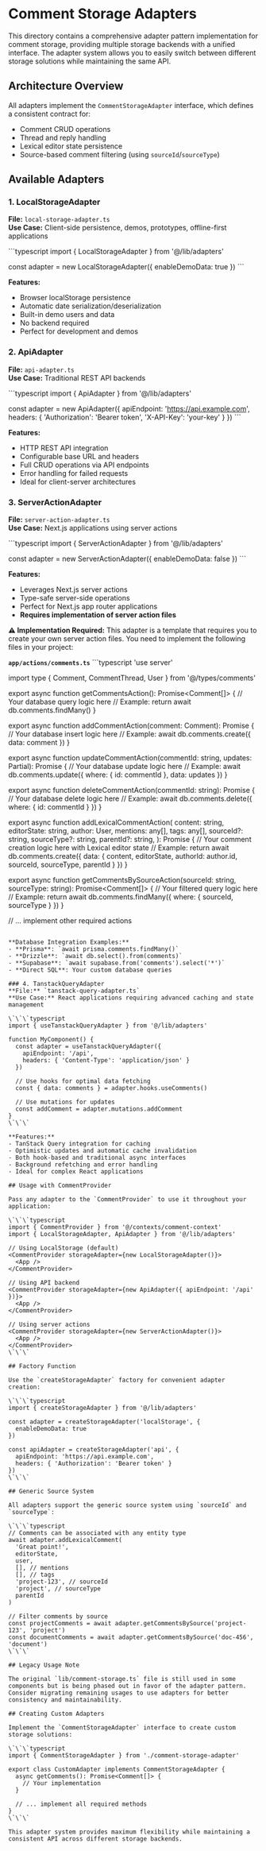 # Comment Storage Adapters

This directory contains a comprehensive adapter pattern implementation for comment storage, providing multiple storage backends with a unified interface. The adapter system allows you to easily switch between different storage solutions while maintaining the same API.

## Architecture Overview

All adapters implement the `CommentStorageAdapter` interface, which defines a consistent contract for:
- Comment CRUD operations
- Thread and reply handling
- Lexical editor state persistence
- Source-based comment filtering (using `sourceId`/`sourceType`)

## Available Adapters

### 1. LocalStorageAdapter
**File:** `local-storage-adapter.ts`  
**Use Case:** Client-side persistence, demos, prototypes, offline-first applications

\`\`\`typescript
import { LocalStorageAdapter } from '@/lib/adapters'

const adapter = new LocalStorageAdapter({
  enableDemoData: true
})
\`\`\`

**Features:**
- Browser localStorage persistence
- Automatic date serialization/deserialization
- Built-in demo users and data
- No backend required
- Perfect for development and demos

### 2. ApiAdapter
**File:** `api-adapter.ts`  
**Use Case:** Traditional REST API backends

\`\`\`typescript
import { ApiAdapter } from '@/lib/adapters'

const adapter = new ApiAdapter({
  apiEndpoint: 'https://api.example.com',
  headers: {
    'Authorization': 'Bearer token',
    'X-API-Key': 'your-key'
  }
})
\`\`\`

**Features:**
- HTTP REST API integration
- Configurable base URL and headers
- Full CRUD operations via API endpoints
- Error handling for failed requests
- Ideal for client-server architectures

### 3. ServerActionAdapter
**File:** `server-action-adapter.ts`  
**Use Case:** Next.js applications using server actions

\`\`\`typescript
import { ServerActionAdapter } from '@/lib/adapters'

const adapter = new ServerActionAdapter({
  enableDemoData: false
})
\`\`\`

**Features:**
- Leverages Next.js server actions
- Type-safe server-side operations
- Perfect for Next.js app router applications
- **Requires implementation of server action files**

**⚠️ Implementation Required:**
This adapter is a template that requires you to create your own server action files. You need to implement the following files in your project:

**`app/actions/comments.ts`**
\`\`\`typescript
'use server'

import type { Comment, CommentThread, User } from '@/types/comments'

export async function getCommentsAction(): Promise<Comment[]> {
  // Your database query logic here
  // Example: return await db.comments.findMany()
}

export async function addCommentAction(comment: Comment): Promise<void> {
  // Your database insert logic here
  // Example: await db.comments.create({ data: comment })
}

export async function updateCommentAction(commentId: string, updates: Partial<Comment>): Promise<void> {
  // Your database update logic here
  // Example: await db.comments.update({ where: { id: commentId }, data: updates })
}

export async function deleteCommentAction(commentId: string): Promise<void> {
  // Your database delete logic here
  // Example: await db.comments.delete({ where: { id: commentId } })
}

export async function addLexicalCommentAction(
  content: string,
  editorState: string,
  author: User,
  mentions: any[],
  tags: any[],
  sourceId?: string,
  sourceType?: string,
  parentId?: string,
): Promise<Comment> {
  // Your comment creation logic here with Lexical editor state
  // Example: return await db.comments.create({ data: { content, editorState, authorId: author.id, sourceId, sourceType, parentId } })
}

export async function getCommentsBySourceAction(sourceId: string, sourceType: string): Promise<Comment[]> {
  // Your filtered query logic here
  // Example: return await db.comments.findMany({ where: { sourceId, sourceType } })
}

// ... implement other required actions
```

**Database Integration Examples:**
- **Prisma**: `await prisma.comments.findMany()`
- **Drizzle**: `await db.select().from(comments)`
- **Supabase**: `await supabase.from('comments').select('*')`
- **Direct SQL**: Your custom database queries

### 4. TanstackQueryAdapter
**File:** `tanstack-query-adapter.ts`  
**Use Case:** React applications requiring advanced caching and state management

\`\`\`typescript
import { useTanstackQueryAdapter } from '@/lib/adapters'

function MyComponent() {
  const adapter = useTanstackQueryAdapter({
    apiEndpoint: '/api',
    headers: { 'Content-Type': 'application/json' }
  })
  
  // Use hooks for optimal data fetching
  const { data: comments } = adapter.hooks.useComments()
  
  // Use mutations for updates
  const addComment = adapter.mutations.addComment
}
\`\`\`

**Features:**
- TanStack Query integration for caching
- Optimistic updates and automatic cache invalidation
- Both hook-based and traditional async interfaces
- Background refetching and error handling
- Ideal for complex React applications

## Usage with CommentProvider

Pass any adapter to the `CommentProvider` to use it throughout your application:

\`\`\`typescript
import { CommentProvider } from '@/contexts/comment-context'
import { LocalStorageAdapter, ApiAdapter } from '@/lib/adapters'

// Using LocalStorage (default)
<CommentProvider storageAdapter={new LocalStorageAdapter()}>
  <App />
</CommentProvider>

// Using API backend
<CommentProvider storageAdapter={new ApiAdapter({ apiEndpoint: '/api' })}>
  <App />
</CommentProvider>

// Using server actions
<CommentProvider storageAdapter={new ServerActionAdapter()}>
  <App />
</CommentProvider>
\`\`\`

## Factory Function

Use the `createStorageAdapter` factory for convenient adapter creation:

\`\`\`typescript
import { createStorageAdapter } from '@/lib/adapters'

const adapter = createStorageAdapter('localStorage', {
  enableDemoData: true
})

const apiAdapter = createStorageAdapter('api', {
  apiEndpoint: 'https://api.example.com',
  headers: { 'Authorization': 'Bearer token' }
})
\`\`\`

## Generic Source System

All adapters support the generic source system using `sourceId` and `sourceType`:

\`\`\`typescript
// Comments can be associated with any entity type
await adapter.addLexicalComment(
  'Great point!',
  editorState,
  user,
  [], // mentions
  [], // tags
  'project-123', // sourceId
  'project', // sourceType
  parentId
)

// Filter comments by source
const projectComments = await adapter.getCommentsBySource('project-123', 'project')
const documentComments = await adapter.getCommentsBySource('doc-456', 'document')
\`\`\`

## Legacy Usage Note

The original `lib/comment-storage.ts` file is still used in some components but is being phased out in favor of the adapter pattern. Consider migrating remaining usages to use adapters for better consistency and maintainability.

## Creating Custom Adapters

Implement the `CommentStorageAdapter` interface to create custom storage solutions:

\`\`\`typescript
import { CommentStorageAdapter } from './comment-storage-adapter'

export class CustomAdapter implements CommentStorageAdapter {
  async getComments(): Promise<Comment[]> {
    // Your implementation
  }
  
  // ... implement all required methods
}
\`\`\`

This adapter system provides maximum flexibility while maintaining a consistent API across different storage backends.
